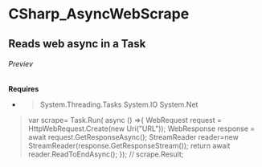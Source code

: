# CSharp_AsyncWebScrape
## Reads web async in a Task
###### Previev
**Requires**
- > System.Threading.Tasks
 System.IO
 System.Net



> var scrape= Task.Run( async () =>{
  WebRequest request = HttpWebRequest.Create(new Uri("URL"));
 WebResponse response = await request.GetResponseAsync();
 StreamReader reader=new StreamReader(response.GetResponseStream());
 return await reader.ReadToEndAsync();
});
// scrape.Result;


